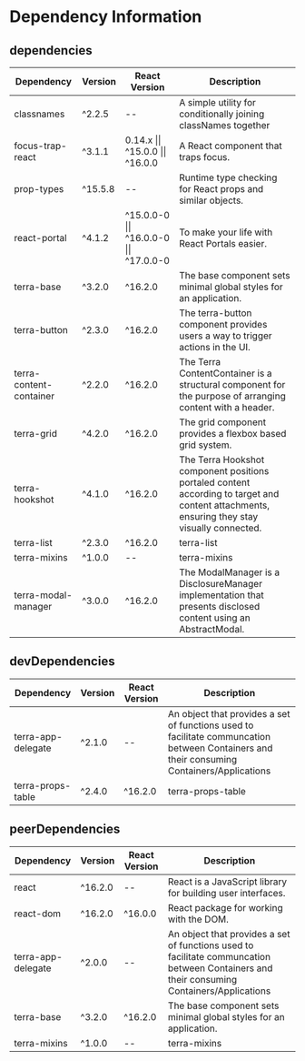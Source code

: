 # Dependency Information

## dependencies
| Dependency | Version | React Version | Description |
|-|-|-|-|
| classnames | ^2.2.5 | -- | A simple utility for conditionally joining classNames together |
| focus-trap-react | ^3.1.1 | 0.14.x \|\| ^15.0.0 \|\| ^16.0.0 | A React component that traps focus. |
| prop-types | ^15.5.8 | -- | Runtime type checking for React props and similar objects. |
| react-portal | ^4.1.2 | ^15.0.0-0 \|\| ^16.0.0-0 \|\| ^17.0.0-0 | To make your life with React Portals easier. |
| terra-base | ^3.2.0 | ^16.2.0 | The base component sets minimal global styles for an application. |
| terra-button | ^2.3.0 | ^16.2.0 | The terra-button component provides users a way to trigger actions in the UI. |
| terra-content-container | ^2.2.0 | ^16.2.0 | The Terra ContentContainer is a structural component for the purpose of arranging content with a header. |
| terra-grid | ^4.2.0 | ^16.2.0 | The grid component provides a flexbox based grid system. |
| terra-hookshot | ^4.1.0 | ^16.2.0 | The Terra Hookshot component positions portaled content according to target and content attachments, ensuring they stay visually connected. |
| terra-list | ^2.3.0 | ^16.2.0 | terra-list |
| terra-mixins | ^1.0.0 | -- | terra-mixins |
| terra-modal-manager | ^3.0.0 | ^16.2.0 | The ModalManager is a DisclosureManager implementation that presents disclosed content using an AbstractModal. |

## devDependencies
| Dependency | Version | React Version | Description |
|-|-|-|-|
| terra-app-delegate | ^2.1.0 | -- | An object that provides a set of functions used to facilitate communcation between Containers and their consuming Containers/Applications |
| terra-props-table | ^2.4.0 | ^16.2.0 | terra-props-table |

## peerDependencies
| Dependency | Version | React Version | Description |
|-|-|-|-|
| react | ^16.2.0 | -- | React is a JavaScript library for building user interfaces. |
| react-dom | ^16.2.0 | ^16.0.0 | React package for working with the DOM. |
| terra-app-delegate | ^2.0.0 | -- | An object that provides a set of functions used to facilitate communcation between Containers and their consuming Containers/Applications |
| terra-base | ^3.2.0 | ^16.2.0 | The base component sets minimal global styles for an application. |
| terra-mixins | ^1.0.0 | -- | terra-mixins |
